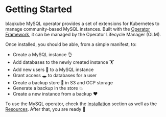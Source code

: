 # Getting Started

blaqkube MySQL operator provides a set of extensions for Kubernetes to manage
community-based MySQL instances. Built with the
[Operator Framework](https://github.com/operator-framework), it can be managed
by the Operator Lifecycle Manager (OLM).

Once installed, you should be able, from a simple manifest, to:

- Create a MySQL instance 👌
- Add databases to the newly created instance 🏋
- Add new users 🎅 to a MySQL instance
- Grant access 🕳 to databases for a user
- Create a backup store 💯 in S3 and GCP storage
- Generate a backup in the store 💥
- Create a new instance from a backup ❤

To use the MySQL operator, check the [Installation](users/installation.md)
section as well as the [Resources](users/resources.md). After that, you are
ready 🚀
